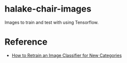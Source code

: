 # halake-chair-images

Images to train and test with using Tensorflow.

# Reference
- [How to Retrain an Image Classifier for New Categories](https://www.tensorflow.org/hub/tutorials/image_retraining)
